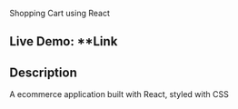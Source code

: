 Shopping Cart using React
## Live Demo: **Link

## Description

A ecommerce application built with React, styled with CSS


